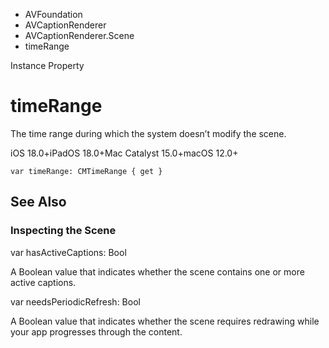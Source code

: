 

- AVFoundation
- AVCaptionRenderer
- AVCaptionRenderer.Scene
-  timeRange 

Instance Property

# timeRange

The time range during which the system doesn’t modify the scene.

iOS 18.0+iPadOS 18.0+Mac Catalyst 15.0+macOS 12.0+

``` source
var timeRange: CMTimeRange { get }
```

## See Also

### Inspecting the Scene

var hasActiveCaptions: Bool

A Boolean value that indicates whether the scene contains one or more active captions.

var needsPeriodicRefresh: Bool

A Boolean value that indicates whether the scene requires redrawing while your app progresses through the content.

